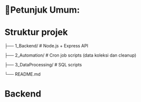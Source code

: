 # 📌Petunjuk Umum:
# Struktur projek
├── 1_Backend/        # Node.js + Express API

├── 2_Automation/     # Cron job scripts (data koleksi dan cleanup)

├── 3_DataProcessing/ # SQL scripts

└── README.md

# Backend

